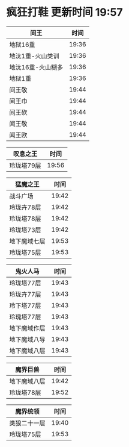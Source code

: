 # 疯狂打鞋 更新时间 19:57

| 间王   | 时间    |
|--------|-------|
| 地狱16重 | 19:36 |
| 地汰1重-火山类训 | 19:36 |
| 地汰16重-火山糊多 | 19:36 |
| 地狱1重 | 19:36 |
| 间王敬 | 19:44 |
| 间王巾 | 19:44 |
| 间王砍 | 19:44 |
| 闻王敬 | 19:44 |
| 闻王欧 | 19:44 |

| 叹息之王   | 时间    |
|--------|-------|
| 玲珑塔79层 | 19:56 |

| 猛魔之王   | 时间    |
|--------|-------|
| 战斗广场 | 19:42 |
| 玲珑卉78层 | 19:42 |
| 玲珑塔78层 | 19:42 |
| 玲珑塔73层 | 19:42 |
| 地下魔域七层 | 19:53 |
| 玲珑塔75层 | 19:53 |

| 鬼火人马   | 时间    |
|--------|-------|
| 玲珑塔77层 | 19:43 |
| 玲珑卉77层 | 19:43 |
| 玲下塔77层 | 19:43 |
| 玲瑰塔77层 | 19:43 |
| 地下魔域作层 | 19:43 |
| 地下魔域八导 | 19:43 |
| 地下魔域八层 | 19:43 |

| 魔界巨兽   | 时间    |
|--------|-------|
| 地下魔域八层 | 19:42 |
| 玲珑塔78层 | 19:52 |

| 魔界统领   | 时间    |
|--------|-------|
| 类狼二十一层 | 19:40 |
| 玲珑塔75层 | 19:53 |